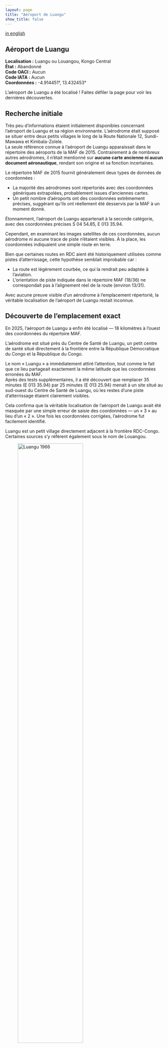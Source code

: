 ```yaml
---
layout: page
title: "Aéroport de Luangu"
show_title: false
---
```


[in english](../../airports/luangu/luangu.md)

## Aéroport de Luangu  

**Localisation :** Luangu ou Louangou, Kongo Central  
**État :** Abandonné  
**Code OACI :** Aucun  
**Code IATA :** Aucun  
**Coordonnées :** -4.914451°, 13.432453°  

L’aéroport de Luangu a été localisé ! Faites défiler la page pour voir les dernières découvertes.  

## Recherche initiale  

Très peu d’informations étaient initialement disponibles concernant l’aéroport de Luangu et sa région environnante. L’aérodrome était supposé se situer entre deux petits villages le long de la Route Nationale 12, Sundi-Mawawa et Kimbala-Zolele.  
La seule référence connue à l’aéroport de Luangu apparaissait dans le répertoire des aéroports de la MAF de 2015. Contrairement à de nombreux autres aérodromes, il n’était mentionné sur **aucune carte ancienne ni aucun document aéronautique**, rendant son origine et sa fonction incertaines.  

Le répertoire MAF de 2015 fournit généralement deux types de données de coordonnées :  
- La majorité des aérodromes sont répertoriés avec des coordonnées génériques extrapolées, probablement issues d’anciennes cartes.  
- Un petit nombre d’aéroports ont des coordonnées extrêmement précises, suggérant qu’ils ont réellement été desservis par la MAF à un moment donné.  

Étonnamment, l’aéroport de Luangu appartenait à la seconde catégorie, avec des coordonnées précises S 04 54.85, E 013 35.94.  

Cependant, en examinant les images satellites de ces coordonnées, aucun aérodrome ni aucune trace de piste n’étaient visibles. À la place, les coordonnées indiquaient une simple route en terre.  

Bien que certaines routes en RDC aient été historiquement utilisées comme pistes d’atterrissage, cette hypothèse semblait improbable car :  
- La route est légèrement courbée, ce qui la rendrait peu adaptée à l’aviation.  
- L’orientation de piste indiquée dans le répertoire MAF (18/36) ne correspondait pas à l’alignement réel de la route (environ 13/31).  

Avec aucune preuve visible d’un aérodrome à l’emplacement répertorié, la véritable localisation de l’aéroport de Luangu restait inconnue.  

## Découverte de l’emplacement exact  

En 2025, l’aéroport de Luangu a enfin été localisé — 18 kilomètres à l’ouest des coordonnées du répertoire MAF.  

L’aérodrome est situé près du Centre de Santé de Luangu, un petit centre de santé situé directement à la frontière entre la République Démocratique du Congo et la République du Congo.  

Le nom « Luangu » a immédiatement attiré l’attention, tout comme le fait que ce lieu partageait exactement la même latitude que les coordonnées erronées du MAF.  
Après des tests supplémentaires, il a été découvert que remplacer 35 minutes (E 013 35.94) par 25 minutes (E 013 25.94) menait à un site situé au sud-ouest du Centre de Santé de Luangu, où les restes d’une piste d’atterrissage étaient clairement visibles.  

Cela confirma que la véritable localisation de l’aéroport de Luangu avait été masquée par une simple erreur de saisie des coordonnées — un « 3 » au lieu d’un « 2 ». Une fois les coordonnées corrigées, l’aérodrome fut facilement identifié.  

Luangu est un petit village directement adjacent à la frontière RDC-Congo. Certaines sources s’y réfèrent également sous le nom de Louangou.  

<div class="image-left">
    <figure>
        <img src="/congo-airfields/airports/luangu/Luangu_1966.png" alt="Luangu 1966" width="70%">
        <figcaption>Le village, mentionné sous le nom de "Louangou", sur la carte aéronautique de 1967.</figcaption>
    </figure>
</div>

## Contexte historique  

Aucune information spécifique sur la création de l’aéroport de Luangu n’a pu être trouvée.  
Fait notable, même à son emplacement exact, l’aéroport de Luangu n’apparaît sur aucune carte aéronautique connue, ce qui confirme le manque de documentation officielle sur son existence.  

De plus, contrairement à la route en terre erronément identifiée comme piste d’atterrissage, le véritable aérodrome s’aligne avec l’orientation de piste indiquée dans le répertoire MAF (18/36), confirmant son authenticité.  

Cependant, son aspect rudimentaire, combiné aux preuves d’une ancienne utilisation par la MAF, suggère fortement qu’il était lié à des activités missionnaires, probablement en relation avec le Centre de Santé, toujours actif aujourd’hui.  

## État actuel (en 2025)  

Les premières images satellites haute résolution disponibles (2014) montrent déjà la piste dans un état à peine visible, abandonnée.  
Il semble donc qu’il n’y ait pas eu d’activité aérienne à Luangu depuis de nombreuses années.  

Cependant, l’aérodrome reste intact : aucune infrastructure ni aucun bâtiment n’ont empiété sur son site.  
Avec un simple débroussaillage et un minimum d’entretien, l’aéroport de Luangu pourrait théoriquement être remis en service.  

<div class="image-left">
    <figure>
        <img src="/congo-airfields/airports/luangu/Luangu_2015.png" alt="Luangu 2015" width="70%">
        <figcaption>La piste telle qu’elle apparaît sur les images satellites de 2015. Bien qu’elle semble légèrement courbée, cet effet est probablement accentué par des distorsions de l’imagerie satellite ou des variations du terrain.</figcaption>
    </figure>
</div>

## Voir aussi  

- [Liste des aéroports](../../list_fr.md)  
- [Page d'accueil](../../index_fr.md)
